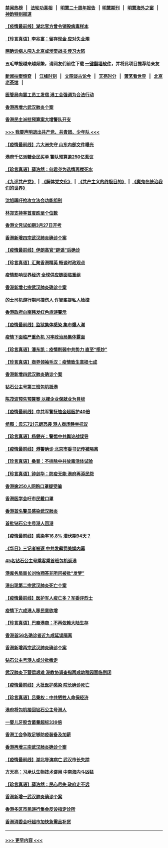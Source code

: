 #### [禁闻热榜](热点新闻.md?=0)  &nbsp;&nbsp;|&nbsp;&nbsp; [法轮功真相](https://github.com/gfw-breaker/truth/blob/master/README.md?=0) &nbsp;&nbsp;|&nbsp;&nbsp; [明慧二十周年报告](https://github.com/gfw-breaker/mh-reports/blob/master/README.md?=0) &nbsp;&nbsp;|&nbsp;&nbsp;[明慧期刊](https://github.com/gfw-breaker/mh-qikan) &nbsp;&nbsp;|&nbsp;&nbsp; [明慧海外之窗](https://github.com/gfw-breaker/mh-news/blob/master/README.md?=0) &nbsp;&nbsp;|&nbsp;&nbsp; [神韵特别报道](https://github.com/gfw-breaker/mh-news/blob/master/shenyun.md?=0)
#### [【疫情最前线】湖北官方曾令销毁病毒样本](../pages/nsc415/n11901518.md?t=02280902) 
#### [【珍言真语】李兆富：留存现金 应对失业潮](../pages/nsc415/n11901448.md?t=02280902) 
#### [两确诊病人闯入北京或涉栗战书 传习大怒](../pages/nsc415/n11901180.md?t=02280902) 
#### 五毛举报越来越频繁，请网友们前往下载 [一键翻墙软件](https://github.com/gfw-breaker/ssr-accounts)，并将此项目推荐给亲友
#### [新闻拍案惊奇](https://github.com/gfw-breaker/banned-news/blob/master/pages/link4.md) &nbsp;&nbsp;|&nbsp;&nbsp; [江峰时刻](https://github.com/gfw-breaker/banned-news/blob/master/pages/link4.md) &nbsp;&nbsp;|&nbsp;&nbsp; [文昭谈古论今](https://github.com/gfw-breaker/banned-news/blob/master/pages/link4.md) &nbsp;&nbsp;|&nbsp;&nbsp; [天亮时分](https://github.com/gfw-breaker/banned-news/blob/master/pages/link4.md) &nbsp;&nbsp;|&nbsp;&nbsp; [萧茗看世界](https://github.com/gfw-breaker/banned-news/blob/master/pages/link4.md) &nbsp;&nbsp;|&nbsp;&nbsp; [北京老茶馆](https://github.com/gfw-breaker/banned-news/blob/master/pages/link4.md) &nbsp;&nbsp;|&nbsp;&nbsp; 
#### [医管局向罢工员工发信 港工会强调为合法行动](../pages/nsc415/n11898870.md?t=02280902) 
#### [香港再增六武汉肺炎个案](../pages/nsc415/n11898843.md?t=02280902) 
#### [香港民主派批预算案大增警队开支](../pages/nsc415/n11898813.md?t=02280902) 
#### [>>> 我要声明退出共产党、共青团、少年队 <<<](https://github.com/begood0513/goodnews/blob/master/quit/letter.md) 
#### [【疫情最前线】六大洲失守 山东内部文件曝光](../pages/nsc415/n11898455.md?t=02280902) 
#### [港府千亿派糖全民买单 警队预算逾250亿惹议](../pages/nsc415/n11898608.md?t=02280902) 
#### [【珍言真语】薛浩然：何君尧为选情再搅死水](../pages/nsc415/n11898269.md?t=02280902) 
#### [《九评共产党》](https://github.com/begood0513/9ping.md/blob/master/README.md) &nbsp;|&nbsp; [《解体党文化》](../../../../jtdwh.md/blob/master/README.md)  &nbsp;|&nbsp; [《共产主义的终极目的》](../../../../gczydzjmd.md/blob/master/README.md) &nbsp;|&nbsp; [《魔鬼在统治我们的世界》](../../../../mgztzwmdsj.md/blob/master/README.md) 
#### [沈旭晖吁抢攻立法会功能组别](../pages/nsc415/n11896084.md?t=02280902) 
#### [林郑支持率首度跌至个位数](../pages/nsc415/n11896058.md?t=02280902) 
#### [香港文凭试如期3月27日开考](../pages/nsc415/n11896055.md?t=02280902) 
#### [香港新增四宗武汉肺炎确诊个案](../pages/nsc415/n11896040.md?t=02280902) 
#### [【疫情最前线】伊朗高官“辟谣”后确诊](../pages/nsc415/n11895902.md?t=02280902) 
#### [【珍言真语】汇聚香港精英 畅谈时政观点](../pages/nsc415/n11895733.md?t=02280902) 
#### [疫情影响世界经济 全球供应链面临重组](../pages/nsc415/n11895634.md?t=02280902) 
#### [香港新增七宗武汉肺炎确诊个案](../pages/nsc415/n11893498.md?t=02280902) 
#### [的士司机游行期间撞伤人 许智峯提私人检控](../pages/nsc415/n11893483.md?t=02280902) 
#### [香港政府向南韩发红色旅游警示](../pages/nsc415/n11893398.md?t=02280902) 
#### [【疫情最前线】监狱集体感染 集市爆人潮](../pages/nsc415/n11893181.md?t=02280902) 
#### [疫情下面临严重危机  习率政治局集体露面](../pages/nsc415/n11893305.md?t=02280902) 
#### [【珍言真语】潘东凯：疫情削弱中共势力 直至“揽炒”](../pages/nsc415/n11892866.md?t=02280902) 
#### [【珍言真语】商界领袖毛汉：疫情致生意损七成](../pages/nsc415/n11890348.md?t=02280902) 
#### [香港新增四武汉肺炎确诊个案](../pages/nsc415/n11890610.md?t=02280902) 
#### [钻石公主号第三班包机抵港](../pages/nsc415/n11890645.md?t=02280902) 
#### [陈茂波预告预算案 以撑企业保就业为目标](../pages/nsc415/n11890574.md?t=02280902) 
#### [【疫情最前线】中共军警抚恤金超医护40倍](../pages/nsc415/n11890458.md?t=02280902) 
#### [组图：毋忘721元朗恐袭 港人商场静坐抗议](../pages/nsc415/n11876882.md?t=02280902) 
#### [【珍言真语】杨健兴：警惕中共舆论战误导](../pages/nsc415/n11888131.md?t=02280902) 
#### [【疫情最前线】港警确诊 北京市委书记传被隔离](../pages/nsc415/n11886872.md?t=02280902) 
#### [【珍言真语】桑普：不排除中共放毒活体试验](../pages/nsc415/n11886832.md?t=02280902) 
#### [【珍言真语】钟剑华：防疫无能 港府再添民怨](../pages/nsc415/n11884504.md?t=02280902) 
#### [香港逾250人网购口罩疑受骗](../pages/nsc415/n11884388.md?t=02280902) 
#### [香港医学会吁市民戴口罩](../pages/nsc415/n11884367.md?t=02280902) 
#### [香港首名警员感染武汉肺炎](../pages/nsc415/n11884357.md?t=02280902) 
#### [首批钻石公主号港人回港](../pages/nsc415/n11884333.md?t=02280902) 
#### [【疫情最前线】感染率16.8% 潜伏期94天？](../pages/nsc415/n11884256.md?t=02280902) 
#### [《华日》三记者被逐 中共发飙罚美媒内幕](../pages/nsc415/n11884184.md?t=02280902) 
#### [45名钻石公主号乘客乘首班包机返港](../pages/nsc415/n11881770.md?t=02280902) 
#### [港库务局局长刘怡翔答非所问被批“发梦”](../pages/nsc415/n11881752.md?t=02280902) 
#### [港出现第二宗武汉肺炎死亡个案](../pages/nsc415/n11881736.md?t=02280902) 
#### [【疫情最前线】医护军人疫亡多？军委评烈士](../pages/nsc415/n11881655.md?t=02280902) 
#### [疫情下六成港人移民意欲增](../pages/nsc415/n11881699.md?t=02280902) 
#### [【珍言真语】巴裔港商：不再依赖大陆生存](../pages/nsc415/n11881126.md?t=02280902) 
#### [香港首56名确诊者近九成延误隔离](../pages/nsc415/n11879079.md?t=02280902) 
#### [香港新增两宗武汉肺炎确诊个案](../pages/nsc415/n11879064.md?t=02280902) 
#### [钻石公主号港人或分批撤走](../pages/nsc415/n11879029.md?t=02280902) 
#### [武汉肺炎下营运艰难 港教协调查指两成幼稚园面临倒闭](../pages/nsc415/n11878989.md?t=02280902) 
#### [【疫情最前线】大批医护感染 院长确诊死亡](../pages/nsc415/n11878595.md?t=02280902) 
#### [【珍言真语】吕秉权：中共牺牲人命保经济](../pages/nsc415/n11878390.md?t=02280902) 
#### [港府将包机接回钻石公主号港人](../pages/nsc415/n11876352.md?t=02280902) 
#### [一婴儿牙胶含菌量超标339倍](../pages/nsc415/n11876336.md?t=02280902) 
#### [香港工会争取足够防疫装备及加薪](../pages/nsc415/n11876313.md?t=02280902) 
#### [香港再增三宗武汉肺炎确诊个案](../pages/nsc415/n11876297.md?t=02280902) 
#### [【疫情最前线】湖北导演病亡 武汉市长失踪](../pages/nsc415/n11876272.md?t=02280902) 
#### [方天亮：习承认生物技术谬用 中南海内斗凶猛](../pages/nsc415/n11873679.md?t=02280902) 
#### [【珍言真语】薛浩然：民心尽失 政府走不远](../pages/nsc415/n11875838.md?t=02280902) 
#### [香港新增一武汉肺炎确诊个案](../pages/nsc415/n11874044.md?t=02280902) 
#### [香港多区市民游行集会反设指定诊所](../pages/nsc415/n11874017.md?t=02280902) 
#### [香港消委会吁超市加快急需品补货](../pages/nsc415/n11874003.md?t=02280902) 

----
#### [ >>> 更早内容 <<< ](../indexes/nsc415-earlier.md)
